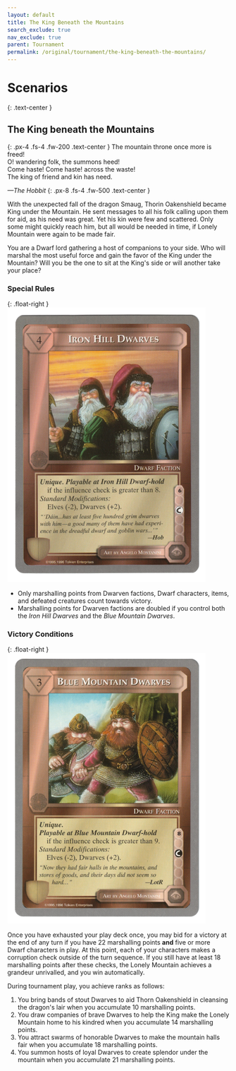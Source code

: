 ```yaml
---
layout: default
title: The King Beneath the Mountains
search_exclude: true
nav_exclude: true
parent: Tournament
permalink: /original/tournament/the-king-beneath-the-mountains/
---
```


# Scenarios

{: .text-center }
## The King beneath the Mountains

{: .px-4 .fs-4 .fw-200 .text-center }
The mountain throne once more is freed!<br>
O! wandering folk, the summons heed!<br>
Come haste! Come haste! across the waste!<br>
The king of friend and kin has need.

_—The Hobbit_
{: .px-8 .fs-4 .fw-500 .text-center }

With the unexpected fall of the dragon Smaug, Thorin Oakenshield became King under the Mountain. He sent messages to all his folk calling upon them for aid, as his need was great. Yet his kin were few and scattered. Only some might quickly reach him, but all would be needed in time, if Lonely Mountain were again to be made fair.

You are a Dwarf lord gathering a host of companions to your side. Who will marshal the most useful force and gain the favor of the King under the Mountain? Will you be the one to sit at the King's side or will another take your place?

### Special Rules

{: .float-right }
![](/assets/images/IronHillDwarves.png)

- Only marshalling points from Dwarven factions, Dwarf characters, items, and defeated creatures count towards victory.
- Marshalling points for Dwarven factions are doubled if you control both the _Iron Hill Dwarves_ and the _Blue Mountain Dwarves_.

### Victory Conditions

{: .float-right }
![](/assets/images/BlueMountainDwarves.png)

Once you have exhausted your play deck once, you may bid for a victory at the end of any turn if you have 22 marshalling points **and** five or more Dwarf characters in play. At this point, each of your characters makes a corruption check outside of the turn sequence. If you still have at least 18 marshalling points after these checks, the Lonely Mountain achieves a grandeur unrivalled, and you win automatically. 

During tournament play, you achieve ranks as follows: 
1. You bring bands of stout Dwarves to aid Thorn Oakenshield in cleansing the dragon's lair when you accumulate 10 marshalling points. 
2. You draw companies of brave Dwarves to help the King make the Lonely Mountain home to his kindred when you accumulate 14 marshalling points. 
3. You attract swarms of honorable Dwarves to make the mountain halls fair when you accumulate 18 marshalling points. 
4. You summon hosts of loyal Dwarves to create splendor under the mountain when you accumulate 21 marshalling points.
